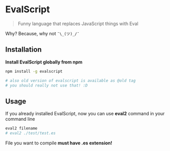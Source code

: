 # EvalScript
> Funny language that replaces JavaScript things with Eval

Why? Because, why not `¯\_(ツ)_/¯`

## Installation
**Install EvalScript globally from npm**

```bash
npm install -g evalscript

# also old version of evalscript is available as @old tag
# you should really not use that! :D
```

## Usage
If you already installed EvalScript, now you can use **eval2** command in your command line

```bash
eval2 filename
# eval2 ./test/test.es
```

File you want to compile **must have .es extension!**
